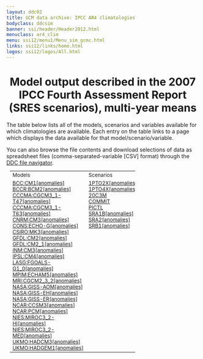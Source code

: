 ```yaml
---
layout: ddc02
title: GCM data archive: IPCC AR4 climatologies
bodyclass: ddcsim
banner: ssi/header/Header2012.html
menuclass: ar4_clim
menu: ssi12/menu1/Menu_sim_gcmc.html
links: ssi12/links/home.html
logos: ssi12/logos/All.html
---
```

 <div id="pagetitle">
 <h1 align="center">
 Model output described in the 2007 IPCC Fourth Assessment Report (SRES scenarios), multi-year means</h1>
 </div>
 <!-- End of Page Title Block -->
 
 
 <p/>The table below lists all of the models, scenarios and variables available for which 
 climatologies are available. Each entry on the table links to a page which displays 
 the data available for that model/scenario/variable.<br/>
 
 <p/>You can also browse the file contents and download selections of data as spreadsheet files (comma-separated-variable [CSV] format) through the <a href="/cgi-bin/ddc_nav/dataset=ar4_gcm">DDC file navigator</a>.<br/>
 
 
 <table style="position:relative;left:.7em;width:65%;font-size:95%;">
 <tr>
 <td class="odd-table-column"> Models </td>
               <td  class="even-table-column">Scenarios</td>
               <td class="odd-table-column">Variables</td>
 </tr>
 <tr>
   <td class="odd-table-column"  valign="top">
     <a href="/auto/ar4/model-BCC-CM1.html">BCC:CM1</a><a href="/auto/ar4/model-BCC-CM1-change.html">[anomalies]</a><br/>
     <a href="/auto/ar4/model-BCCR-BCM2.html">BCCR:BCM2</a><a href="/auto/ar4/model-BCCR-BCM2-change.html">[anomalies]</a><br/>
     <a href="/auto/ar4/model-CCCMA-CGCM3_1-T47.html">CCCMA:CGCM3_1-T47</a><a href="/auto/ar4/model-CCCMA-CGCM3_1-T47-change.html">[anomalies]</a><br/>
     <a href="/auto/ar4/model-CCCMA-CGCM3_1-T63.html">CCCMA:CGCM3_1-T63</a><a href="/auto/ar4/model-CCCMA-CGCM3_1-T63-change.html">[anomalies]</a><br/>
     <a href="/auto/ar4/model-CNRM-CM3.html">CNRM:CM3</a><a href="/auto/ar4/model-CNRM-CM3-change.html">[anomalies]</a><br/>
     <a href="/auto/ar4/model-CONS-ECHO-G.html">CONS:ECHO-G</a><a href="/auto/ar4/model-CONS-ECHO-G-change.html">[anomalies]</a><br/>
     <a href="/auto/ar4/model-CSIRO-MK3.html">CSIRO:MK3</a><a href="/auto/ar4/model-CSIRO-MK3-change.html">[anomalies]</a><br/>
     <a href="/auto/ar4/model-GFDL-CM2.html">GFDL:CM2</a><a href="/auto/ar4/model-GFDL-CM2-change.html">[anomalies]</a><br/>
     <a href="/auto/ar4/model-GFDL-CM2_1.html">GFDL:CM2_1</a><a href="/auto/ar4/model-GFDL-CM2_1-change.html">[anomalies]</a><br/>
     <a href="/auto/ar4/model-INM-CM3.html">INM:CM3</a><a href="/auto/ar4/model-INM-CM3-change.html">[anomalies]</a><br/>
     <a href="/auto/ar4/model-IPSL-CM4.html">IPSL:CM4</a><a href="/auto/ar4/model-IPSL-CM4-change.html">[anomalies]</a><br/>
     <a href="/auto/ar4/model-LASG-FGOALS-G1_0.html">LASG:FGOALS-G1_0</a><a href="/auto/ar4/model-LASG-FGOALS-G1_0-change.html">[anomalies]</a><br/>
     <a href="/auto/ar4/model-MPIM-ECHAM5.html">MPIM:ECHAM5</a><a href="/auto/ar4/model-MPIM-ECHAM5-change.html">[anomalies]</a><br/>
     <a href="/auto/ar4/model-MRI-CGCM2_3_2.html">MRI:CGCM2_3_2</a><a href="/auto/ar4/model-MRI-CGCM2_3_2-change.html">[anomalies]</a><br/>
     <a href="/auto/ar4/model-NASA-GISS-AOM.html">NASA:GISS-AOM</a><a href="/auto/ar4/model-NASA-GISS-AOM-change.html">[anomalies]</a><br/>
     <a href="/auto/ar4/model-NASA-GISS-EH.html">NASA:GISS-EH</a><a href="/auto/ar4/model-NASA-GISS-EH-change.html">[anomalies]</a><br/>
     <a href="/auto/ar4/model-NASA-GISS-ER.html">NASA:GISS-ER</a><a href="/auto/ar4/model-NASA-GISS-ER-change.html">[anomalies]</a><br/>
     <a href="/auto/ar4/model-NCAR-CCSM3.html">NCAR:CCSM3</a><a href="/auto/ar4/model-NCAR-CCSM3-change.html">[anomalies]</a><br/>
     <a href="/auto/ar4/model-NCAR-PCM.html">NCAR:PCM</a><a href="/auto/ar4/model-NCAR-PCM-change.html">[anomalies]</a><br/>
     <a href="/auto/ar4/model-NIES-MIROC3_2-HI.html">NIES:MIROC3_2-HI</a><a href="/auto/ar4/model-NIES-MIROC3_2-HI-change.html">[anomalies]</a><br/>
     <a href="/auto/ar4/model-NIES-MIROC3_2-MED.html">NIES:MIROC3_2-MED</a><a href="/auto/ar4/model-NIES-MIROC3_2-MED-change.html">[anomalies]</a><br/>
     <a href="/auto/ar4/model-UKMO-HADCM3.html">UKMO:HADCM3</a><a href="/auto/ar4/model-UKMO-HADCM3-change.html">[anomalies]</a><br/>
     <a href="/auto/ar4/model-UKMO-HADGEM1.html">UKMO:HADGEM1</a><a href="/auto/ar4/model-UKMO-HADGEM1-change.html">[anomalies]</a><br/>
   </td>
   <td class="even-table-column"  valign="top">
     <a href="/auto/ar4/scenario-1PTO2X.html">1PTO2X</a><a href="/auto/ar4/scenario-1PTO2X-change.html">[anomalies]</a><br/>
     <a href="/auto/ar4/scenario-1PTO4X.html">1PTO4X</a><a href="/auto/ar4/scenario-1PTO4X-change.html">[anomalies]</a><br/>
     <a href="/auto/ar4/scenario-20C3M.html">20C3M</a><br/>
     <a href="/auto/ar4/scenario-COMMIT.html">COMMIT</a><br/>
     <a href="/auto/ar4/scenario-PICTL.html">PICTL</a><br/>
     <a href="/auto/ar4/scenario-SRA1B.html">SRA1B</a><a href="/auto/ar4/scenario-SRA1B-change.html">[anomalies]</a><br/>
     <a href="/auto/ar4/scenario-SRA2.html">SRA2</a><a href="/auto/ar4/scenario-SRA2-change.html">[anomalies]</a><br/>
     <a href="/auto/ar4/scenario-SRB1.html">SRB1</a><a href="/auto/ar4/scenario-SRB1-change.html">[anomalies]</a><br/>
   </td>
   <td class="odd-table-column"  valign="top">
     <a href="/auto/ar4/var-specific_humidity.html">specific humidity</a><a href="/auto/ar4/var-specific_humidity-change.html">[anomalies]</a><br/>
     <a href="/auto/ar4/var-precipitation_flux.html">precipitation flux</a><a href="/auto/ar4/var-precipitation_flux-change.html">[anomalies]</a><br/>
     <a href="/auto/ar4/var-air_pressure_at_sea_level.html">air pressure at sea<br/> level</a><a href="/auto/ar4/var-air_pressure_at_sea_level-change.html">[anomalies]</a><br/>
     <a href="/auto/ar4/var-surface_downwelling_shortwave_flux_in_air.html">surface downwelling shortwave<br/> flux in air</a><a href="/auto/ar4/var-surface_downwelling_shortwave_flux_in_air-change.html">[anomalies]</a><br/>
     <a href="/auto/ar4/var-air_temperature.html">air temperature</a><a href="/auto/ar4/var-air_temperature-change.html">[anomalies]</a><br/>
     <a href="/auto/ar4/var-air_temperature_daily_max.html">air temperature daily<br/> max</a><a href="/auto/ar4/var-air_temperature_daily_max-change.html">[anomalies]</a><br/>
     <a href="/auto/ar4/var-air_temperature_daily_min.html">air temperature daily<br/> min</a><a href="/auto/ar4/var-air_temperature_daily_min-change.html">[anomalies]</a><br/>
     <a href="/auto/ar4/var-eastward_wind.html">eastward wind</a><a href="/auto/ar4/var-eastward_wind-change.html">[anomalies]</a><br/>
     <a href="/auto/ar4/var-northward_wind.html">northward wind</a><a href="/auto/ar4/var-northward_wind-change.html">[anomalies]</a><br/>
   </td>
 </tr>
 </table>
 
 
 <!-- end of center column -->
